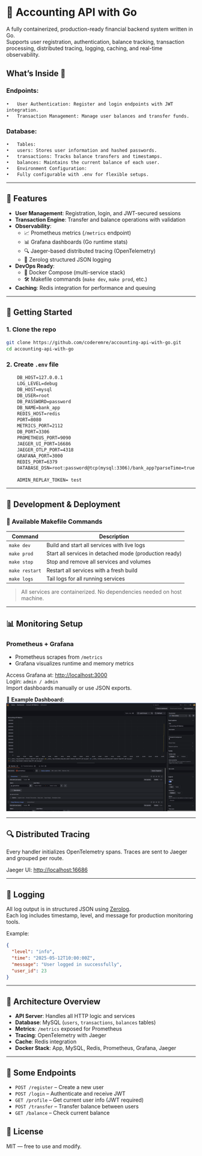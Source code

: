 # 🧾 Accounting API with Go

A fully containerized, production-ready financial backend system written in Go.  
Supports user registration, authentication, balance tracking, transaction processing, distributed tracing, logging, caching, and real-time observability.


## What’s Inside 🚀
### Endpoints:
	•	User Authentication: Register and login endpoints with JWT integration.
	•	Transaction Management: Manage user balances and transfer funds.


### Database:
	•	Tables:
	•	users: Stores user information and hashed passwords.
	•	transactions: Tracks balance transfers and timestamps.
	•	balances: Maintains the current balance of each user.
	•	Environment Configuration:
	•	Fully configurable with .env for flexible setups.

---

## 🔧 Features

- **User Management**: Registration, login, and JWT-secured sessions
- **Transaction Engine**: Transfer and balance operations with validation
- **Observability**:
  - 📈 Prometheus metrics (`/metrics` endpoint)
  - 📊 Grafana dashboards (Go runtime stats)
  - 🔍 Jaeger-based distributed tracing (OpenTelemetry)
  - 📄 Zerolog structured JSON logging
- **DevOps Ready**:
  - 🐳 Docker Compose (multi-service stack)
  - 🛠️ Makefile commands (`make dev`, `make prod`, etc.)
- **Caching**: Redis integration for performance and queuing

---

## 🚀 Getting Started

### 1. Clone the repo

```bash
git clone https://github.com/coderemre/accounting-api-with-go.git
cd accounting-api-with-go
```

### 2. Create `.env` file

```env
	DB_HOST=127.0.0.1
	LOG_LEVEL=debug
	DB_HOST=mysql
	DB_USER=root
	DB_PASSWORD=password
	DB_NAME=bank_app
	REDIS_HOST=redis
	PORT=8080
	METRICS_PORT=2112
	DB_PORT=3306
	PROMETHEUS_PORT=9090
	JAEGER_UI_PORT=16686
	JAEGER_OTLP_PORT=4318
	GRAFANA_PORT=3000
	REDIS_PORT=6379
	DATABASE_DSN=root:password@tcp(mysql:3306)/bank_app?parseTime=true

	ADMIN_REPLAY_TOKEN= test
```

---

## 🧪 Development & Deployment

### 🔁 Available Makefile Commands

| Command         | Description                                                  |
|----------------|--------------------------------------------------------------|
| `make dev`     | Build and start all services with live logs                  |
| `make prod`    | Start all services in detached mode (production ready)       |
| `make stop`    | Stop and remove all services and volumes                     |
| `make restart` | Restart all services with a fresh build                      |
| `make logs`    | Tail logs for all running services                           |

> All services are containerized. No dependencies needed on host machine.

---

## 📊 Monitoring Setup

### Prometheus + Grafana

- Prometheus scrapes from `/metrics`
- Grafana visualizes runtime and memory metrics

Access Grafana at: [http://localhost:3000](http://localhost:3000)  
Login: `admin / admin`  
Import dashboards manually or use JSON exports.

📸 **Example Dashboard:**  
![Metrics Dashboard](./screenshots/Metrics_Dashboard.png)

---

## 🔍 Distributed Tracing

Every handler initializes OpenTelemetry spans. Traces are sent to Jaeger and grouped per route.

Jaeger UI: [http://localhost:16686](http://localhost:16686)

---

## 📂 Logging

All log output is in structured JSON using [Zerolog](https://github.com/rs/zerolog).  
Each log includes timestamp, level, and message for production monitoring tools.

Example:
```json
{
  "level": "info",
  "time": "2025-05-12T10:00:00Z",
  "message": "User logged in successfully",
  "user_id": 23
}
```

---

## 🧠 Architecture Overview

- **API Server**: Handles all HTTP logic and services
- **Database**: MySQL (`users`, `transactions`, `balances` tables)
- **Metrics**: `/metrics` exposed for Prometheus
- **Tracing**: OpenTelemetry with Jaeger
- **Cache**: Redis integration
- **Docker Stack**: App, MySQL, Redis, Prometheus, Grafana, Jaeger

---

## 📌 Some Endpoints

- `POST /register` – Create a new user
- `POST /login` – Authenticate and receive JWT
- `GET /profile` – Get current user info (JWT required)
- `POST /transfer` – Transfer balance between users
- `GET /balance` – Check current balance


## 📄 License

MIT — free to use and modify.
